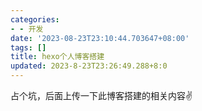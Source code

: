 ```yaml
---
categories:
- - 开发
date: '2023-08-23T23:10:44.703647+08:00'
tags: []
title: hexo个人博客搭建
updated: 2023-8-23T23:26:49.288+8:0
---
```

占个坑，后面上传一下此博客搭建的相关内容✌
